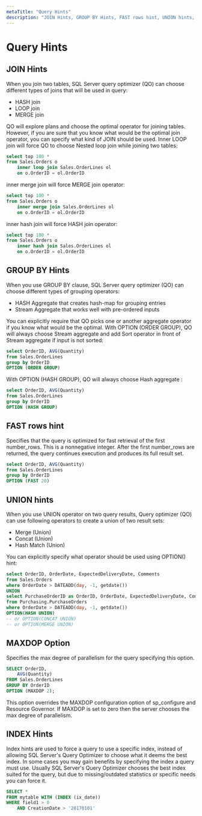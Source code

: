 ```yaml
---
metaTitle: "Query Hints"
description: "JOIN Hints, GROUP BY Hints, FAST rows hint, UNION hints, MAXDOP Option, INDEX Hints"
---
```


# Query Hints



## JOIN Hints


When you join two tables, SQL Server query optimizer (QO) can choose different types of joins that will be used in query:

- HASH join
- LOOP join
- MERGE join

QO will explore plans and choose the optimal operator for joining tables. However, if you are sure that you know what would be the optimal join operator, you can specify what kind of JOIN should be used.
Inner LOOP join will force QO to choose Nested loop join while joining two tables:

```sql
select top 100 *
from Sales.Orders o 
    inner loop join Sales.OrderLines ol 
    on o.OrderID = ol.OrderID

```

inner merge join will force MERGE join operator:

```sql
select top 100 *
from Sales.Orders o 
    inner merge join Sales.OrderLines ol 
    on o.OrderID = ol.OrderID

```

inner hash join will force HASH join operator:

```sql
select top 100 *
from Sales.Orders o 
    inner hash join Sales.OrderLines ol 
    on o.OrderID = ol.OrderID

```



## GROUP BY Hints


When you use GROUP BY clause, SQL Server query optimizer (QO) can choose different types of grouping operators:

- HASH Aggregate that creates hash-map for grouping entries
- Stream Aggregate that works well with pre-ordered inputs

You can explicitly require that QO picks one or another aggregate operator if you know what would be the optimal.
With OPTION (ORDER GROUP), QO will always choose Stream aggregate and add Sort operator in front of Stream aggregate if input is not sorted:

```sql
select OrderID, AVG(Quantity)
from Sales.OrderLines
group by OrderID
OPTION (ORDER GROUP) 

```

With OPTION (HASH GROUP), QO will always choose Hash aggregate :

```sql
select OrderID, AVG(Quantity)
from Sales.OrderLines
group by OrderID
OPTION (HASH GROUP) 

```



## FAST rows hint


Specifies that the query is optimized for fast retrieval of the first number_rows. This is a nonnegative integer. After the first number_rows are returned, the query continues execution and produces its full result set.

```sql
select OrderID, AVG(Quantity)
from Sales.OrderLines
group by OrderID
OPTION (FAST 20) 

```



## UNION hints


When you use UNION operator on two query results, Query optimizer (QO) can use following operators to create a union of two result sets:

- Merge (Union)
- Concat (Union)
- Hash Match (Union)

You can explicitly specify what operator should be used using OPTION() hint:

```sql
select OrderID, OrderDate, ExpectedDeliveryDate, Comments
from Sales.Orders
where OrderDate > DATEADD(day, -1, getdate())
UNION
select PurchaseOrderID as OrderID, OrderDate, ExpectedDeliveryDate, Comments
from Purchasing.PurchaseOrders
where OrderDate > DATEADD(day, -1, getdate())
OPTION(HASH UNION)
-- or OPTION(CONCAT UNION)
-- or OPTION(MERGE UNION)

```



## MAXDOP Option


Specifies the max degree of parallelism for the query specifying this option.

```sql
SELECT OrderID,
    AVG(Quantity)
FROM Sales.OrderLines
GROUP BY OrderID
OPTION (MAXDOP 2);

```

This option overrides the MAXDOP configuration option of sp_configure and Resource Governor. If MAXDOP is set to zero then the server chooses the max degree of parallelism.



## INDEX Hints


Index hints are used to force a query to use a specific index, instead of allowing SQL Server's Query Optimizer to choose what it deems the best index. In some cases you may gain benefits by specifying the index a query must use. Usually SQL Server's Query Optimizer chooses the best index suited for the query, but due to missing/outdated statistics or specific needs you can force it.

```sql
SELECT *
FROM mytable WITH (INDEX (ix_date))
WHERE field1 > 0
    AND CreationDate > '20170101'

```

